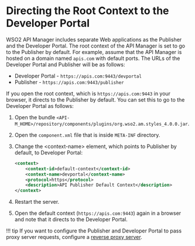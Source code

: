 # Directing the Root Context to the Developer Portal

WSO2 API Manager includes separate Web applications as the Publisher and the Developer Portal. The root context of the API Manager is set to go to the Publisher by default. For example, assume that the API Manager is hosted on a domain named `apis.com` with default ports. The URLs of the Developer Portal and Publisher will be as follows:

-   Developer Portal - `https://apis.com:9443/devportal`
-   Publisher - `https://apis.com:9443/publisher`

If you open the root context, which is `https://apis.com:9443` in your browser, it directs to the Publisher by default. You can set this to go to the Developer Portal as follows:

1.  Open the bundle `<API-M_HOME>/repository/components/plugins/org.wso2.am.styles_4.0.0.jar`.
2.  Open the `component.xml` file that is inside `META-INF` directory.
3.  Change the &lt;context-name&gt; element, which points to Publisher by default, to Developer Portal:

    ```xml
    <context>
        <context-id>default-context</context-id>
        <context-name>devportal</context-name>
        <protocol>https</protocol>
        <description>API Publisher Default Context</description>
    </context>
    ```

4.  Restart the server.
5.  Open the default context (`https://apis.com:9443`) again in a browser and note that it directs to the Developer Portal.

!!! tip
    If you want to configure the Publisher and Developer Portal to pass proxy server requests, configure a [reverse proxy server]({{base_path}}/reference/faq/#how-can-i-set-up-a-reverse-proxy-server-to-pass-server-requests).
